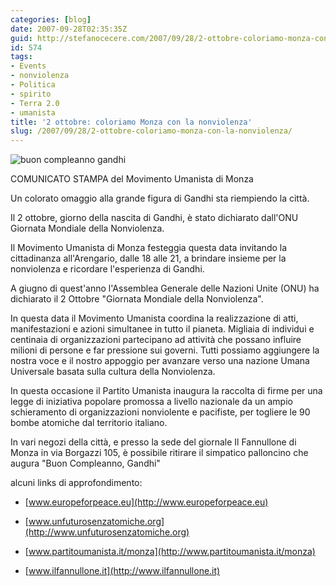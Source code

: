```yaml
---
categories: [blog]
date: 2007-09-28T02:35:35Z
guid: http://stefanocecere.com/2007/09/28/2-ottobre-coloriamo-monza-con-la-nonviolenza/
id: 574
tags:
- Events
- nonviolenza
- Politica
- spirito
- Terra 2.0
- umanista
title: '2 ottobre: coloriamo Monza con la nonviolenza'
slug: /2007/09/28/2-ottobre-coloriamo-monza-con-la-nonviolenza/
---
```


![buon compleanno gandhi](http://stefanocecere.com/wp-content/uploads/sites/3/2007/09/pallocini_nonviolenza.jpg)

COMUNICATO STAMPA del Movimento Umanista di Monza

Un colorato omaggio alla grande figura di Gandhi sta riempiendo la città.

Il 2 ottobre, giorno della nascita di Gandhi, è stato dichiarato dall'ONU Giornata Mondiale della Nonviolenza.
  
Il Movimento Umanista di Monza festeggia questa data invitando la cittadinanza all'Arengario, dalle 18 alle 21, a brindare insieme per la nonviolenza e ricordare l'esperienza di Gandhi.

A giugno di quest'anno l'Assemblea Generale delle Nazioni Unite (ONU) ha dichiarato il 2 Ottobre "Giornata Mondiale della Nonviolenza".
  
In questa data il Movimento Umanista coordina la realizzazione di atti, manifestazioni e azioni simultanee in tutto il pianeta. Migliaia di individui e centinaia di organizzazioni partecipano ad attività che possano influire milioni di persone e far pressione sui governi. Tutti possiamo aggiungere la nostra voce e il nostro appoggio per avanzare verso una nazione Umana Universale basata sulla cultura della Nonviolenza.

In questa occasione il Partito Umanista inaugura la raccolta di firme per una legge di iniziativa popolare promossa a livello nazionale da un ampio schieramento di organizzazioni nonviolente e pacifiste, per togliere le 90 bombe atomiche dal territorio italiano.

In vari negozi della città, e presso la sede del giornale Il Fannullone di Monza in via Borgazzi 105, è possibile ritirare il simpatico palloncino che augura "Buon Compleanno, Gandhi"

alcuni links di approfondimento:
  
- [www.europeforpeace.eu](http://www.europeforpeace.eu)
  
- [www.unfuturosenzatomiche.org](http://www.unfuturosenzatomiche.org)
  
- [www.partitoumanista.it/monza](http://www.partitoumanista.it/monza)
  
- [www.ilfannullone.it](http://www.ilfannullone.it)